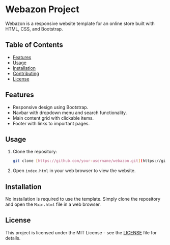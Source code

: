 # Webazon Project

Webazon is a responsive website template for an online store built with HTML, CSS, and Bootstrap.

## Table of Contents

- [Features](#features)
- [Usage](#usage)
- [Installation](#installation)
- [Contributing](#contributing)
- [License](#license)

## Features

- Responsive design using Bootstrap.
- Navbar with dropdown menu and search functionality.
- Main content grid with clickable items.
- Footer with links to important pages.

## Usage

1. Clone the repository:

    ```bash
    git clone [https://github.com/your-username/webazon.git](https://github.com/mk100pzp/week-14.git)
    ```

2. Open `index.html` in your web browser to view the website.

## Installation

No installation is required to use the template. Simply clone the repository and open the `Main.html` file in a web browser.



## License

This project is licensed under the MIT License - see the [LICENSE](LICENSE) file for details.
